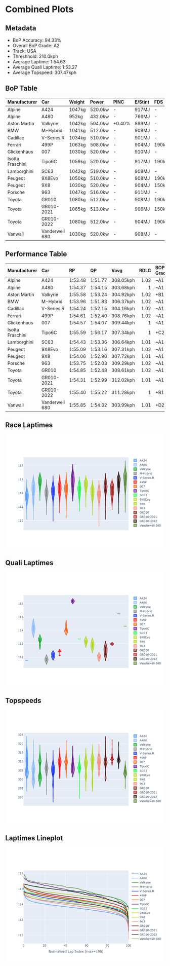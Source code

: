 # Combined Plots

## Metadata

- BoP Accuracy: 94.33%
- Overall BoP Grade: A2
- Track: USA
- Threshhold: 210.0kph
- Average Laptime: 1:54.63
- Average Quali Laptime: 1:53.27
- Average Topspeed: 307.47kph

## BoP Table
| Manufacturer     | Car            | Weight   | Power   | PINC   | E/Stint   | FDS    | RDP    | QDP    | TDP    |
|:-----------------|:---------------|:---------|:--------|:-------|:----------|:-------|:-------|:-------|:-------|
| Alpine           | A424           | 1047kg   | 520.0kw | -      | 917MJ     | -      | 51.64% | 59.31% | 26.80% |
| Alpine           | A480           | 952kg    | 432.0kw | -      | 766MJ     | -      | 53.05% | 74.07% | 48.97% |
| Aston Martin     | Valkyrie       | 1042kg   | 504.0kw | +0.40% | 899MJ     | -      | 53.50% | 53.33% | 21.51% |
| BMW              | M-Hybrid       | 1041kg   | 512.0kw | -      | 908MJ     | -      | 52.89% | 56.22% | 33.41% |
| Cadillac         | V-Series.R     | 1034kg   | 510.0kw | -      | 901MJ     | -      | 48.63% | 60.80% | 19.01% |
| Ferrari          | 499P           | 1063kg   | 508.0kw | -      | 904MJ     | 190kph | 51.38% | 44.98% | 9.83%  |
| Glickenhaus      | 007            | 1030kg   | 520.0kw | -      | 910MJ     | -      | 46.15% | 49.30% | 41.45% |
| Isotta Fraschini | Tipo6C         | 1059kg   | 520.0kw | -      | 917MJ     | 190kph | 43.95% | 47.22% | 31.53% |
| Lamborghini      | SC63           | 1042kg   | 519.0kw | -      | 908MJ     | -      | 48.33% | 60.95% | 28.65% |
| Peugeot          | 9X8Evo         | 1050kg   | 510.0kw | -      | 908MJ     | 190kph | 48.87% | 52.78% | 15.41% |
| Peugeot          | 9X8            | 1030kg   | 520.0kw | -      | 904MJ     | 150kph | 54.54% | 58.39% | 9.69%  |
| Porsche          | 963            | 1047kg   | 516.0kw | -      | 911MJ     | -      | 50.70% | 44.30% | 29.51% |
| Toyota           | GR010          | 1080kg   | 512.0kw | -      | 908MJ     | 190kph | 51.09% | 52.71% | 11.46% |
| Toyota           | GR010-2021     | 1065kg   | 513.0kw | -      | 906MJ     | 150kph | 54.08% | 54.81% | 9.72%  |
| Toyota           | GR010-2022     | 1080kg   | 512.0kw | -      | 904MJ     | 190kph | 53.45% | 68.83% | 9.58%  |
| Vanwall          | Vanderwell 680 | 1030kg   | 520.0kw | -      | 908MJ     | -      | 49.68% | 60.93% | 34.43% |

## Performance Table
| Manufacturer     | Car            | RP      | QP      | Vavg      |   RDLC | BOP-Grade   | Match   |
|:-----------------|:---------------|:--------|:--------|:----------|-------:|:------------|:--------|
| Alpine           | A424           | 1:53.48 | 1:51.77 | 308.05kph |   1.02 | ~A1         | 99.79%  |
| Alpine           | A480           | 1:54.37 | 1:54.15 | 303.68kph |   1    | ~A1         | 99.73%  |
| Aston Martin     | Valkyrie       | 1:55.58 | 1:53.24 | 304.92kph |   1.02 | +B1         | 88.38%  |
| BMW              | M-Hybrid       | 1:53.96 | 1:51.83 | 306.37kph |   1.02 | ~A1         | 99.94%  |
| Cadillac         | V-Series.R     | 1:54.24 | 1:52.15 | 304.16kph |   1.02 | ~A1         | 99.84%  |
| Ferrari          | 499P           | 1:54.61 | 1:52.40 | 308.76kph |   1.02 | ~A1         | 99.59%  |
| Glickenhaus      | 007            | 1:54.57 | 1:54.07 | 309.44kph |   1    | ~A1         | 99.02%  |
| Isotta Fraschini | Tipo6C         | 1:55.59 | 1:56.17 | 307.34kph |   1    | +C2         | 74.63%  |
| Lamborghini      | SC63           | 1:54.43 | 1:53.36 | 306.64kph |   1.01 | ~A1         | 100.00% |
| Peugeot          | 9X8Evo         | 1:55.09 | 1:53.16 | 307.31kph |   1.02 | ~A1         | 100.00% |
| Peugeot          | 9X8            | 1:54.06 | 1:52.90 | 307.72kph |   1.01 | ~A1         | 99.92%  |
| Porsche          | 963            | 1:53.75 | 1:52.03 | 309.29kph |   1.02 | ~A1         | 99.30%  |
| Toyota           | GR010          | 1:54.85 | 1:52.48 | 308.61kph |   1.02 | ~A1         | 99.24%  |
| Toyota           | GR010-2021     | 1:54.31 | 1:52.99 | 312.02kph |   1.01 | ~A1         | 100.00% |
| Toyota           | GR010-2022     | 1:55.40 | 1:55.22 | 311.28kph |   1    | +B1         | 89.16%  |
| Vanwall          | Vanderwell 680 | 1:55.85 | 1:54.32 | 303.99kph |   1.01 | +D2         | 60.66%  |

## Race Laptimes
![Race Laptimes](images/race_violin.png)

## Quali Laptimes
![Quali Laptimes](images/quali_violin.png)

## Topspeeds
![Topspeeds](images/topspeed_violin.png)

## Laptimes Lineplot
![Laptimes Lineplot](images/laptime_line.png)

